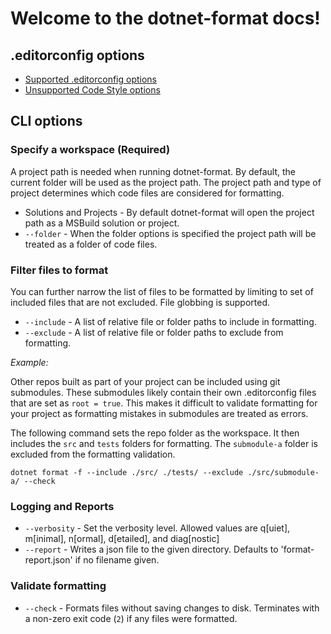# Welcome to the dotnet-format docs!

## .editorconfig options
- [Supported .editorconfig options](./Supported-.editorconfig-options.md)
- [Unsupported Code Style options](./Unsupported-Code-Style-options.md)

## CLI options

### Specify a workspace (Required)

A project path is needed when running dotnet-format. By default, the current folder will be used as the project path. The project path and type of project determines which code files are considered for formatting.

- Solutions and Projects - By default dotnet-format will open the project path as a MSBuild solution or project.
- `--folder` - When the folder options is specified the project path will be treated as a folder of code files.

### Filter files to format

You can further narrow the list of files to be formatted by limiting to set of included files that are not excluded. File globbing is supported.

- `--include` - A list of relative file or folder paths to include in formatting.
- `--exclude` - A list of relative file or folder paths to exclude from formatting.

*Example:*

Other repos built as part of your project can be included using git submodules. These submodules likely contain their own .editorconfig files that are set as `root = true`. This makes it difficult to validate formatting for your project as formatting mistakes in submodules are treated as errors.

The following command sets the repo folder as the workspace. It then includes the `src` and `tests` folders for formatting. The `submodule-a` folder is excluded from the formatting validation.

```console
dotnet format -f --include ./src/ ./tests/ --exclude ./src/submodule-a/ --check
```

### Logging and Reports

- `--verbosity` - Set the verbosity level. Allowed values are q[uiet], m[inimal], n[ormal], d[etailed], and diag[nostic]
- `--report` - Writes a json file to the given directory. Defaults to 'format-report.json' if no filename given.

### Validate formatting

- `--check` - Formats files without saving changes to disk. Terminates with a non-zero exit code (`2`) if any files were formatted.